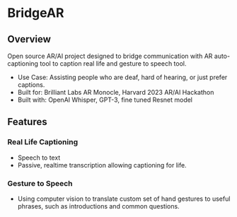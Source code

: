 # BridgeAR

## Overview 
Open source AR/AI project designed to bridge communication with AR auto-captioning tool to caption real life and gesture to speech tool. 

- Use Case: Assisting people who are deaf, hard of hearing, or just prefer captions. 
- Built for: Brilliant Labs AR Monocle, Harvard 2023 AR/AI Hackathon
- Built with: OpenAI Whisper, GPT-3, fine tuned Resnet model
## Features
### Real Life Captioning
- Speech to text
- Passive, realtime transcription allowing captioning for life. 
### Gesture to Speech
- Using computer vision to translate custom set of hand gestures to useful phrases, such as introductions and common questions. 
